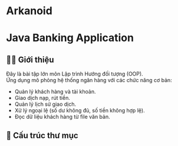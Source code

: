 # Arkanoid
# Java Banking Application

## 👨‍🏫 Giới thiệu
Đây là bài tập lớn môn Lập trình Hướng đối tượng (OOP).  
Ứng dụng mô phỏng hệ thống ngân hàng với các chức năng cơ bản:
- Quản lý khách hàng và tài khoản.
- Giao dịch nạp, rút tiền.
- Quản lý lịch sử giao dịch.
- Xử lý ngoại lệ (số dư không đủ, số tiền không hợp lệ).
- Đọc dữ liệu khách hàng từ file văn bản.

## 📂 Cấu trúc thư mục